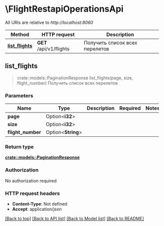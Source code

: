 # \FlightRestapiOperationsApi

All URIs are relative to *http://localhost:8060*

Method | HTTP request | Description
------------- | ------------- | -------------
[**list_flights**](FlightRestapiOperationsApi.md#list_flights) | **GET** /api/v1/flights | Получить список всех перелетов



## list_flights

> crate::models::PaginationResponse list_flights(page, size, flight_number)
Получить список всех перелетов

### Parameters


Name | Type | Description  | Required | Notes
------------- | ------------- | ------------- | ------------- | -------------
**page** | Option<**i32**> |  |  |
**size** | Option<**i32**> |  |  |
**flight_number** | Option<**String**> |  |  |

### Return type

[**crate::models::PaginationResponse**](PaginationResponse.md)

### Authorization

No authorization required

### HTTP request headers

- **Content-Type**: Not defined
- **Accept**: application/json

[[Back to top]](#) [[Back to API list]](../README.md#documentation-for-api-endpoints) [[Back to Model list]](../README.md#documentation-for-models) [[Back to README]](../README.md)

